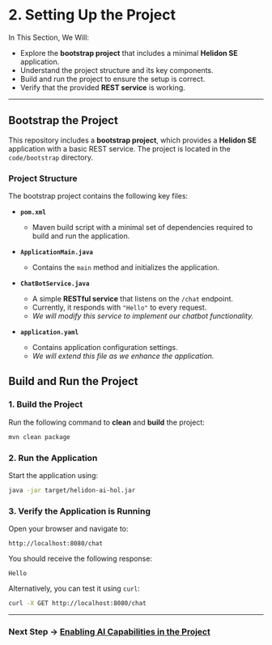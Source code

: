 # 2. Setting Up the Project

In This Section, We Will:

- Explore the **bootstrap project** that includes a minimal **Helidon SE** application.
- Understand the project structure and its key components.
- Build and run the project to ensure the setup is correct.
- Verify that the provided **REST service** is working.

---

## Bootstrap the Project

This repository includes a **bootstrap project**, which provides a **Helidon SE** application with a basic REST service. The project is located in the `code/bootstrap` directory.

### Project Structure
The bootstrap project contains the following key files:

- **`pom.xml`**
   - Maven build script with a minimal set of dependencies required to build and run the application.

- **`ApplicationMain.java`**
   - Contains the `main` method and initializes the application.

- **`ChatBotService.java`**
   - A simple **RESTful service** that listens on the `/chat` endpoint.
   - Currently, it responds with `"Hello"` to every request.
   - _We will modify this service to implement our chatbot functionality._

- **`application.yaml`**
   - Contains application configuration settings.
   - _We will extend this file as we enhance the application._

## Build and Run the Project

### 1. Build the Project
Run the following command to **clean** and **build** the project:

```sh
mvn clean package
```

### 2. Run the Application
Start the application using:

```sh
java -jar target/helidon-ai-hol.jar
```

### 3. Verify the Application is Running

Open your browser and navigate to:

```
http://localhost:8080/chat
```

You should receive the following response:

```
Hello
```

Alternatively, you can test it using `curl`:

```sh
curl -X GET http://localhost:8080/chat
```

---

### Next Step → [Enabling AI Capabilities in the Project](03_enabling_ai_capabilities_in_the_project.md)
